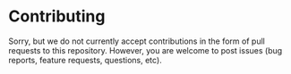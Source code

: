 <!--
Copyright (C) 2024 Mitsubishi Electric Research Laboratories (MERL)

SPDX-License-Identifier: Apache-2.0
-->
# Contributing

Sorry, but we do not currently accept contributions in the form of pull requests to this repository.
However, you are welcome to post issues (bug reports, feature requests, questions, etc).
